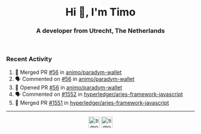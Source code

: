 <h1 align="center">Hi 👋, I'm Timo</h1>
<h3 align="center">A developer from Utrecht, The Netherlands</h3>
<br/>
<!-- https://github.com/rahuldkjain/github-profile-readme-generator --!>

<!--  <p align="left"><img src="https://github-readme-stats.vercel.app/api?username=timoglastra&show_icons=true&count_private=true&" alt="timoglastra" /></p> --!>

<!--
Github language stats
<p align="left"><img src="https://github-readme-stats.vercel.app/api/top-langs/?username=timoglastra&layout=compact" alt="timoglastra" /><p>
-->

<!-- Codestats language stats -->
<!-- <p align="left"><img src="https://codestats-readme.vercel.app/api/top-langs/?username=timoglastra&layout=compact&language_count=12" alt="timoglastra" /><p>    --!>
  
<h3>Recent Activity</h3>

<!--START_SECTION:activity-->
1. 🎉 Merged PR [#56](https://github.com/animo/paradym-wallet/pull/56) in [animo/paradym-wallet](https://github.com/animo/paradym-wallet)
2. 🗣 Commented on [#56](https://github.com/animo/paradym-wallet/pull/56#issuecomment-1695243158) in [animo/paradym-wallet](https://github.com/animo/paradym-wallet)
3. 💪 Opened PR [#56](https://github.com/animo/paradym-wallet/pull/56) in [animo/paradym-wallet](https://github.com/animo/paradym-wallet)
4. 🗣 Commented on [#1552](https://github.com/hyperledger/aries-framework-javascript/issues/1552#issuecomment-1692945946) in [hyperledger/aries-framework-javascript](https://github.com/hyperledger/aries-framework-javascript)
5. 🎉 Merged PR [#1551](https://github.com/hyperledger/aries-framework-javascript/pull/1551) in [hyperledger/aries-framework-javascript](https://github.com/hyperledger/aries-framework-javascript)
<!--END_SECTION:activity-->

---

<p align="center">
<a href="https://twitter.com/timoglastra" target="blank"><img align="center" src="https://cdn.jsdelivr.net/npm/simple-icons@3.0.1/icons/twitter.svg" alt="timoglastra" height="30" width="30" /></a>
<a href="https://linkedin.com/in/timoglastra" target="blank"><img align="center" src="https://cdn.jsdelivr.net/npm/simple-icons@3.0.1/icons/linkedin.svg" alt="timoglastra" height="30" width="30" /></a>
</p>



